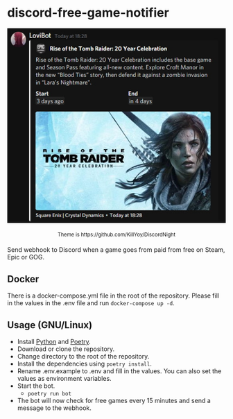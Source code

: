 # discord-free-game-notifier

<p align="center">
  <img src="extras/Bot.jpg" title="New free game: Rise of the Tomb Raider"/>
</p>
<p align="center"><sup>Theme is https://github.com/KillYoy/DiscordNight<sup></p>

Send webhook to Discord when a game goes from paid from free on Steam, Epic or GOG.

## Docker

There is a docker-compose.yml file in the root of the repository.
Please fill in the values in the .env file and run `docker-compose up -d`.

## Usage (GNU/Linux)

- Install [Python](https://www.python.org/) and [Poetry](https://python-poetry.org/docs/master/).
- Download or clone the repository.
- Change directory to the root of the repository.
- Install the dependencies using `poetry install`.
- Rename .env.example to .env and fill in the values. You can also set the values as environment variables.
- Start the bot.
  - `poetry run bot`
- The bot will now check for free games every 15 minutes and send a message to the webhook.
